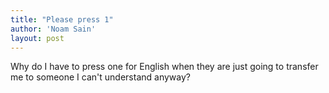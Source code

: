```yaml
---
title: "Please press 1"
author: 'Noam Sain'
layout: post
---
```


Why do I have to press one for English when they are just going to transfer me to someone I can't understand anyway?